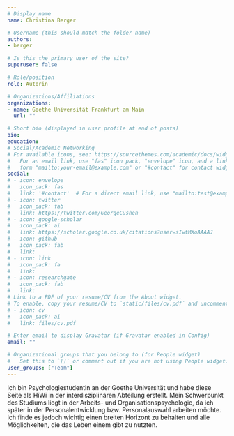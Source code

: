 ```yaml
---
# Display name
name: Christina Berger

# Username (this should match the folder name)
authors:
- berger

# Is this the primary user of the site?
superuser: false

# Role/position
role: Autorin

# Organizations/Affiliations
organizations:
- name: Goethe Universität Frankfurt am Main
  url: ""

# Short bio (displayed in user profile at end of posts)
bio:
education:
# Social/Academic Networking
# For available icons, see: https://sourcethemes.com/academic/docs/widgets/#icons
#   For an email link, use "fas" icon pack, "envelope" icon, and a link in the
#   form "mailto:your-email@example.com" or "#contact" for contact widget.
social:
# - icon: envelope
#   icon_pack: fas
#   link: '#contact'  # For a direct email link, use "mailto:test@example.org".
# - icon: twitter
#   icon_pack: fab
#   link: https://twitter.com/GeorgeCushen
# - icon: google-scholar
#   icon_pack: ai
#   link: https://scholar.google.co.uk/citations?user=sIwtMXoAAAAJ
# - icon: github
#   icon_pack: fab
#   link:
# - icon: link
#   icon_pack: fa
#   link:
# - icon: researchgate
#   icon_pack: fab
#   link:
# Link to a PDF of your resume/CV from the About widget.
# To enable, copy your resume/CV to `static/files/cv.pdf` and uncomment the lines below.
# - icon: cv
#   icon_pack: ai
#   link: files/cv.pdf

# Enter email to display Gravatar (if Gravatar enabled in Config)
email: ""

# Organizational groups that you belong to (for People widget)
#   Set this to `[]` or comment out if you are not using People widget.
user_groups: ["Team"]
---
```


Ich bin Psychologiestudentin an der Goethe Universität und habe diese Seite als HiWi in der interdisziplinären Abteilung erstellt. Mein Schwerpunkt des Studiums liegt in der Arbeits- und Organisationspsychologie, da ich später in der Personalentwicklung bzw. Personalauswahl arbeiten möchte. Ich finde es jedoch wichtig einen breiten Horizont zu behalten und alle Möglichkeiten, die das Leben einem gibt zu nutzten.
